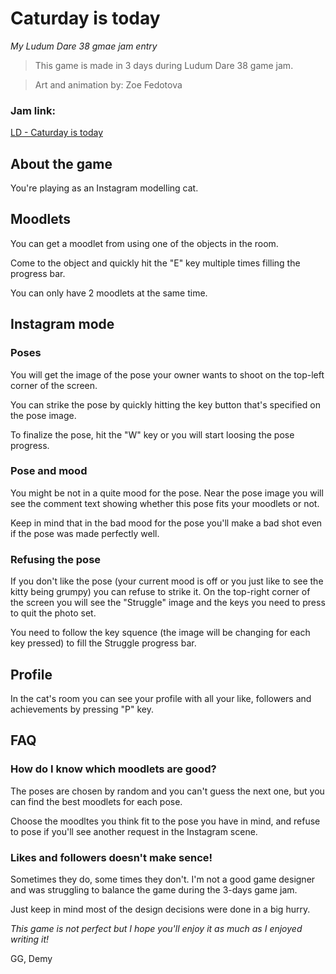 # Caturday is today
*My Ludum Dare 38 gmae jam entry*

> This game is made in 3 days during Ludum Dare 38 game jam.

> Art and animation by: Zoe Fedotova

### Jam link:
[LD - Caturday is today](https://ldjam.com/events/ludum-dare/38/caturday-is-today)

## About the game
You're playing as an Instagram modelling cat. 

## Moodlets
You can get a moodlet from using one of the objects in the room.

Come to the object and quickly hit the "E" key multiple times filling the progress bar.

You can only have 2 moodlets at the same time.

## Instagram mode
### Poses
You will get the image of the pose your owner wants to shoot on the top-left corner of the screen.

You can strike the pose by quickly hitting the key button that's specified on the pose image.

To finalize the pose, hit the "W" key or you will start loosing the pose progress.

### Pose and mood
You might be not in a quite mood for the pose. Near the pose image you will see the comment text showing whether this pose fits your moodlets or not. 

Keep in mind that in the bad mood for the pose you'll make a bad shot even if the pose was made perfectly well.

### Refusing the pose
If you don't like the pose (your current mood is off or you just like to see the kitty being grumpy) you can refuse to strike it. On the top-right corner of the screen you will see the "Struggle" image and the keys you need to press to quit the photo set. 

You need to follow the key squence (the image will be changing for each key pressed) to fill the Struggle progress bar.

## Profile
In the cat's room you can see your profile with all your like, followers and achievements by pressing "P" key. 

## FAQ

### How do I know which moodlets are good?
The poses are chosen by random and you can't guess the next one, but you can find the best moodlets for each pose. 

Choose the moodltes you think fit to the pose you have in mind, and refuse to pose if you'll see another request in the Instagram scene.

### Likes and followers doesn't make sence!
Sometimes they do, some times they don't. I'm not a good game designer and was struggling to balance the game during the 3-days game jam. 

Just keep in mind most of the design decisions were done in a big hurry. 

*This game is not perfect but I hope you'll enjoy it as much as I enjoyed writing it!*

GG, Demy
